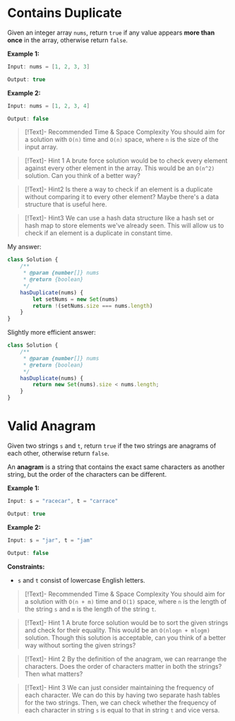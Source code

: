 # Contains Duplicate
Given an integer array `nums`, return `true` if any value appears **more than once** in the array, otherwise return `false`.

**Example 1:**

```java
Input: nums = [1, 2, 3, 3]

Output: true
```


**Example 2:**

```java
Input: nums = [1, 2, 3, 4]

Output: false
```
>[!Text]- Recommended Time & Space Complexity
>You should aim for a solution with `O(n)` time and `O(n)` space, where `n` is the size of the input array.

>[!Text]- Hint 1
>A brute force solution would be to check every element against every other element in the array. This would be an `O(n^2)` solution. Can you think of a better way?

>[!Text]- Hint2
>Is there a way to check if an element is a duplicate without comparing it to every other element? Maybe there's a data structure that is useful here.

>[!Text]- Hint3
>We can use a hash data structure like a hash set or hash map to store elements we've already seen. This will allow us to check if an element is a duplicate in constant time.

My answer:
```javascript
class Solution {
    /**
     * @param {number[]} nums
     * @return {boolean}
     */
    hasDuplicate(nums) {
        let setNums = new Set(nums)
        return !(setNums.size === nums.length)
    }
}
```

Slightly more efficient answer:
```javascript
class Solution {
    /**
     * @param {number[]} nums
     * @return {boolean}
     */
    hasDuplicate(nums) {
        return new Set(nums).size < nums.length;
    }
}
```

# Valid Anagram
Given two strings `s` and `t`, return `true` if the two strings are anagrams of each other, otherwise return `false`.

An **anagram** is a string that contains the exact same characters as another string, but the order of the characters can be different.

**Example 1:**

```java
Input: s = "racecar", t = "carrace"

Output: true
```

**Example 2:**

```java
Input: s = "jar", t = "jam"

Output: false
```

**Constraints:**

- `s` and `t` consist of lowercase English letters.

>[!Text]- Recommended Time & Space Complexity
>You should aim for a solution with `O(n + m)` time and `O(1)` space, where `n` is the length of the string `s` and `m` is the length of the string `t`.

>[!Text]- Hint 1
>A brute force solution would be to sort the given strings and check for their equality. This would be an `O(nlogn + mlogm)` solution. Though this solution is acceptable, can you think of a better way without sorting the given strings?

>[!Text]- Hint 2
>By the definition of the anagram, we can rearrange the characters. Does the order of characters matter in both the strings? Then what matters?

>[!Text]- Hint 3
>We can just consider maintaining the frequency of each character. We can do this by having two separate hash tables for the two strings. Then, we can check whether the frequency of each character in string `s` is equal to that in string `t` and vice versa.


